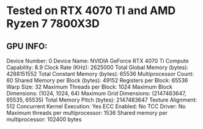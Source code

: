 # Tested on RTX 4070 TI and AMD Ryzen 7 7800X3D
## GPU INFO:  
Device Number: 0
Device Name: NVIDIA GeForce RTX 4070 Ti
Compute Capability: 8.9
Clock Rate (KHz): 2625000
Total Global Memory (bytes): 4288151552
Total Constant Memory (bytes): 65536
Multiprocessor Count: 60
Shared Memory per Block (bytes): 49152
Registers per Block: 65536
Warp Size: 32
Maximum Threads per Block: 1024
Maximum Block Dimensions: (1024, 1024, 64)
Maximum Grid Dimensions: (2147483647, 65535, 65535)
Total Memory Pitch (bytes): 2147483647
Texture Alignment: 512
Concurrent Kernel Execution: Yes
ECC Enabled: No
TCC Driver: No
Maximum threads per multiprocessor: 1536
Shared memory per multiprocessor: 102400 bytes
